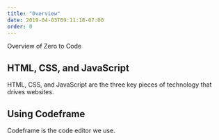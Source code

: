 ```yaml
---
title: "Overview"
date: 2019-04-03T09:11:18-07:00
order: 0
---
```


Overview of Zero to Code

## HTML, CSS, and JavaScript

HTML, CSS, and JavaScript are the three key pieces of technology that drives websites.

## Using Codeframe

Codeframe is the code editor we use.
